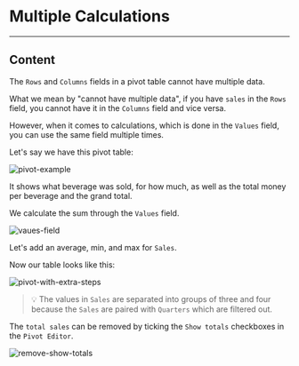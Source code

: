 ﻿---
author: Stefan-Stojanovic

type: normal

category: how to

---

# Multiple Calculations

---
## Content

The `Rows` and `Columns` fields in a pivot table cannot have multiple data. 

What we mean by "cannot have multiple data", if you have `sales` in the `Rows` field, you cannot have it in the `Columns` field and vice versa.

However, when it comes to calculations, which is done in the `Values` field, you can use the same field multiple times.

Let's say we have this pivot table:

![pivot-example](https://img.enkipro.com/f052ac1d6acf799bb9968e03e59d7c3e.png)

It shows what beverage was sold, for how much, as well as the total money per beverage and the grand total.

We calculate the sum through the `Values` field.

![vaues-field](https://img.enkipro.com/94758d4d7aa0282706524098c9e94285.png)

Let's add an average, min, and max for `Sales`.

Now our table looks like this:

![pivot-with-extra-steps](https://img.enkipro.com/ac105e7d7306bbdbb0feb3f47b6d2684.png)

>💡 The values in `Sales` are separated into groups of three and four because the `Sales` are paired with `Quarters` which are filtered out.

The `total sales` can be removed by ticking the `Show totals` checkboxes in the `Pivot Editor`.

![remove-show-totals](https://img.enkipro.com/a05db513f475d7a30bc2c8fbb569695c.png)